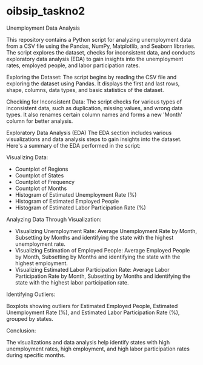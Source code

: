 # oibsip_taskno2

Unemployment Data Analysis

This repository contains a Python script for analyzing unemployment data from a CSV file using the Pandas, NumPy, Matplotlib, and Seaborn libraries. The script explores the dataset, checks for inconsistent data, and conducts exploratory data analysis (EDA) to gain insights into the unemployment rates, employed people, and labor participation rates. 


Exploring the Dataset:
The script begins by reading the CSV file and exploring the dataset using Pandas. It displays the first and last rows, shape, columns, data types, and basic statistics of the dataset.

Checking for Inconsistent Data:
The script checks for various types of inconsistent data, such as duplication, missing values, and wrong data types. It also renames certain column names and forms a new 'Month' column for better analysis.

Exploratory Data Analysis (EDA)
The EDA section includes various visualizations and data analysis steps to gain insights into the dataset. Here's a summary of the EDA performed in the script:

Visualizing Data:
* Countplot of Regions
* Countplot of States
* Countplot of Frequency
* Countplot of Months
* Histogram of Estimated Unemployment Rate (%)
* Histogram of Estimated Employed People
* Histogram of Estimated Labor Participation Rate (%)

Analyzing Data Through Visualization:
   - Visualizing Unemployment Rate:
          Average Unemployment Rate by Month,
          Subsetting by Months and identifying the state with the highest unemployment rate.
  - Visualizing Estimation of Employed People:
          Average Employed People by Month,
          Subsetting by Months and identifying the state with the highest employment.
  - Visualizing Estimated Labor Participation Rate:
          Average Labor Participation Rate by Month,
          Subsetting by Months and identifying the state with the highest labor participation rate.

Identifying Outliers:

Boxplots showing outliers for Estimated Employed People, Estimated Unemployment Rate (%), and Estimated Labor Participation Rate (%), grouped by states.

Conclusion:

The visualizations and data analysis help identify states with high unemployment rates, high employment, and high labor participation rates during specific months. 
